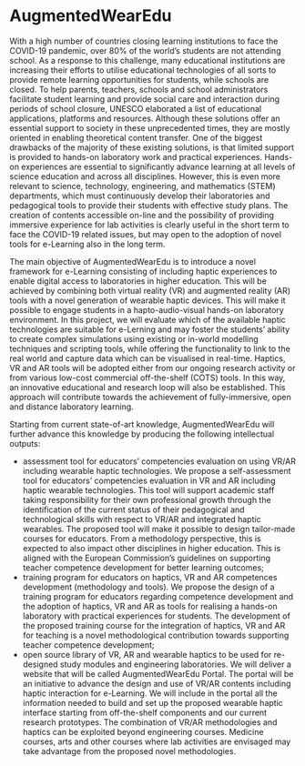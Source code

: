 # AugmentedWearEdu
With a high number of countries closing learning institutions to face the COVID-19 pandemic, over 80% of the world’s students are not attending school. As a response to this challenge, many educational institutions are increasing their efforts to utilise educational technologies of all sorts to provide remote learning opportunities for students, while schools are closed. To help parents, teachers, schools and school administrators facilitate student learning and provide social care and interaction during periods of school closure, UNESCO elaborated a list of educational applications, platforms and resources. Although these solutions offer an essential support to society in these unprecedented times, they are mostly oriented in enabling theoretical content transfer. One of the biggest drawbacks of the majority of these existing solutions, is that limited support is provided to hands-on laboratory work and practical experiences. Hands-on experiences are essential to significantly advance learning at all levels of science education and across all disciplines. However, this is even more relevant to science, technology, engineering, and mathematics (STEM) departments, which must continuously develop their laboratories and pedagogical tools to provide their students with effective study plans. The creation of contents accessible on-line and the possibility of providing immersive experience for lab activities is clearly useful in the short term to face the COVID-19 related issues, but may open to the adoption of novel tools for e-Learning also in the long term.

The main objective of AugmentedWearEdu is to introduce a novel framework for e-Learning consisting of including haptic experiences to enable digital access to laboratories in higher education. This will be achieved by combining both virtual reality (VR) and augmented reality (AR) tools with a novel generation of wearable haptic devices. This will make it possible to engage students in a hapto-audio-visual hands-on laboratory environment. In this project, we will evaluate which of the available haptic technologies are suitable for e-Lerning and may foster the students’ ability to create complex simulations using existing or in-world modelling techniques and scripting tools, while offering the functionality to link to the real world and capture data which can be visualised in real-time. Haptics, VR and AR tools will be adopted either from our ongoing research activity or from various low-cost commercial off-the-shelf (COTS) tools. In this way, an innovative educational and research loop will also be established. This approach will contribute towards the achievement of fully-immersive, open and distance laboratory learning.

Starting from current state-of-art knowledge, AugmentedWearEdu will further advance this knowledge by producing the following intellectual outputs:

- assessment tool for educators’ competencies evaluation on using VR/AR including wearable haptic technologies. We propose a self-assessment tool for educators’ competencies evaluation in VR and AR including haptic wearable technologies. This tool will support academic staff taking responsibility for their own professional growth through the identification of the current status of their pedagogical and technological skills with respect to VR/AR and integrated haptic wearables. The proposed tool will make it possible to design tailor-made courses for educators. From a methodology perspective, this is expected to also impact other disciplines in higher education. This is aligned with the European Commission’s guidelines on supporting teacher competence development for better learning outcomes;
- training program for educators on haptics, VR and AR competences development (methodology and tools). We propose the design of a training program for educators regarding competence development and the adoption of haptics, VR and AR as tools for realising a hands-on laboratory with practical experiences for students. The development of the proposed training course for the integration of haptics, VR and AR for teaching is a novel methodological contribution towards supporting teacher competence development;
- open source library of VR, AR and wearable haptics to be used for re-designed study modules and engineering laboratories. We will deliver a website that will be called AugmentedWearEdu Portal. The portal will be an initiative to advance the design and use of VR/AR contents including haptic interaction for e-Learning. We will include in the portal all the information needed to build and set up the proposed wearable haptic interface starting from off-the-shelf components and our current research prototypes. The combination of VR/AR methodologies and haptics can be exploited beyond engineering courses. Medicine courses, arts and other courses where lab activities are envisaged may take advantage from the proposed novel methodologies.
